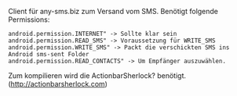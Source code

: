 Client für any-sms.biz zum Versand vom SMS.
Benötigt folgende Permissions:

    android.permission.INTERNET" -> Sollte klar sein
    android.permission.READ_SMS" -> Voraussetzung für WRITE_SMS
    android.permission.WRITE_SMS" -> Packt die verschickten SMS ins Android sms-sent Folder
    android.permission.READ_CONTACTS" -> Um Empfänger auszuwählen. 

Zum kompilieren wird die ActionbarSherlock? benötigt. (http://actionbarsherlock.com) 

